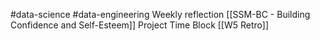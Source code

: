 #data-science #data-engineering 
Weekly reflection
[[SSM-BC - Building Confidence and Self-Esteem]]
Project Time Block
[[W5 Retro]]
